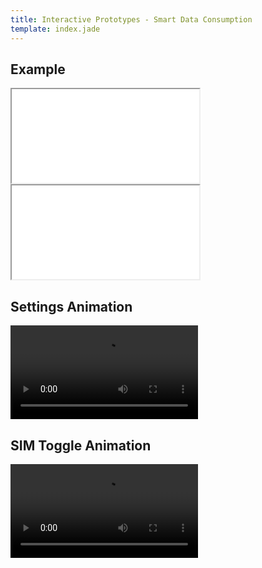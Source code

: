 ```yaml
---
title: Interactive Prototypes - Smart Data Consumption
template: index.jade
---
```


## Example

<iframe class="prototype prototype-fxos" src="prototypes/index.html"></iframe>

<iframe class="prototype prototype-fxos" src="prototypes/index-multi.html#SIM1"></iframe>

## Settings Animation

<video src="video/settings.webm" autoplay loop></video>

## SIM Toggle Animation

<video src="video/sim-toggle.webm" autoplay loop></video>
